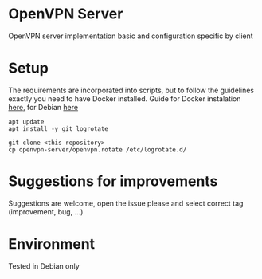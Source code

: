 # OpenVPN Server
OpenVPN server implementation basic and configuration specific by client

# Setup
The requirements are incorporated into scripts, but to follow the guidelines exactly you need to have Docker installed. Guide for Docker instalation [here](https://docs.docker.com/engine/install/), for Debian [here](https://docs.docker.com/engine/install/debian/#install-using-the-repository)

```
apt update
apt install -y git logrotate

git clone <this repository>
cp openvpn-server/openvpn.rotate /etc/logrotate.d/
```

# Suggestions for improvements 
Suggestions are welcome, open the issue please and select correct tag (improvement, bug, ...)

# Environment
Tested in Debian only 
